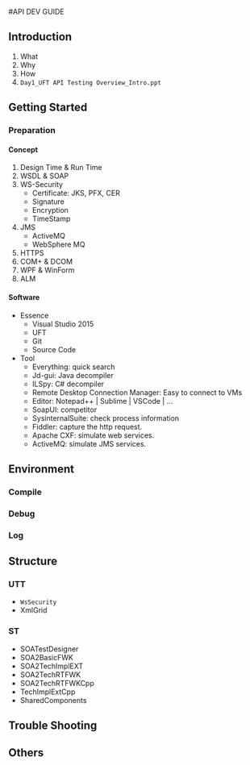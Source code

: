 #API DEV GUIDE

## Introduction
1. What
2. Why
3. How
4. `Day1_UFT API Testing Overview_Intro.ppt`

## Getting Started
### Preparation
#### Concept
1. Design Time & Run Time
2. WSDL & SOAP
3. WS-Security
    * Certificate: JKS, PFX, CER
    * Signature
    * Encryption
    * TimeStamp
4. JMS
    * ActiveMQ
    * WebSphere MQ
5. HTTPS
6. COM+ & DCOM
7. WPF & WinForm
8. ALM
#### Software
* Essence
    * Visual Studio 2015
    * UFT
    * Git
    * Source Code
* Tool
    * Everything: quick search
    * Jd-gui: Java decompiler
    * ILSpy: C# decompiler
    * Remote Desktop Connection Manager: Easy to connect to VMs
    * Editor: Notepad++ | Sublime | VSCode | ...
    * SoapUI: competitor
    * SysinternalSuite: check process information
    * Fiddler: capture the http request.
    * Apache CXF: simulate web services.
    * ActiveMQ: simulate JMS services.

## Environment
### Compile
### Debug
### Log

## Structure
### UTT
* `WsSecurity`
* XmlGrid
### ST
* SOATestDesigner
* SOA2BasicFWK
* SOA2TechImplEXT
* SOA2TechRTFWK
* SOA2TechRTFWKCpp
* TechImplExtCpp
* SharedComponents

## Trouble Shooting

## Others
